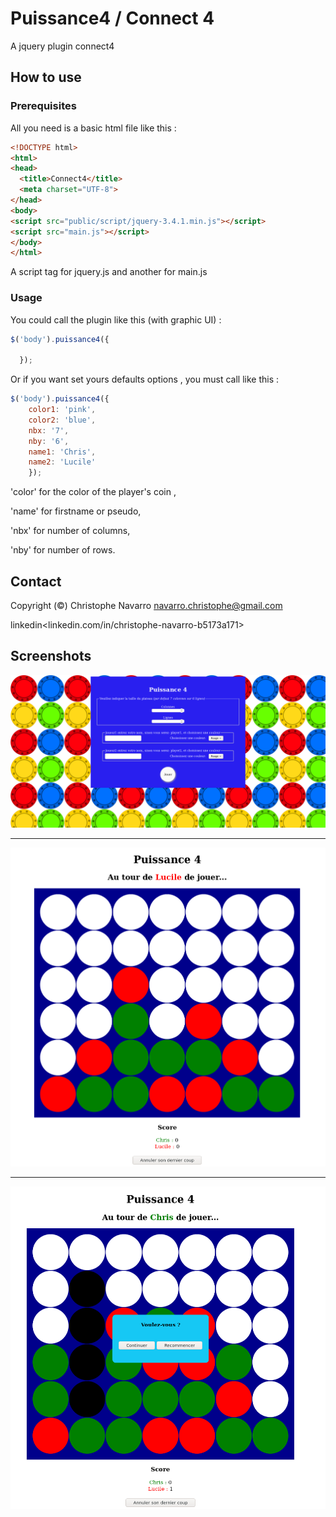 # Puissance4 / Connect 4  
  
A jquery plugin connect4  

## How to use  

### Prerequisites    
All you need is a basic html file like this :  
  
```html
<!DOCTYPE html>
<html>
<head>
  <title>Connect4</title>
  <meta charset="UTF-8">
</head> 
<body>     
<script src="public/script/jquery-3.4.1.min.js"></script>
<script src="main.js"></script>
</body>
</html>
```
  
A script tag for jquery.js and another for main.js  
  
### Usage  
  
You could call the plugin like this (with graphic UI) :  
```javascript
$('body').puissance4({
    
  });  
```
Or if you want set yours defaults options , you must call like this :  
```javascript
$('body').puissance4({
    color1: 'pink',
    color2: 'blue',
    nbx: '7',
    nby: '6',
    name1: 'Chris',
    name2: 'Lucile'
    }); 
```
'color' for the color of  the player's coin ,  

'name' for firstname or pseudo,  

'nbx' for number of columns,  

'nby' for number of rows.

## Contact  

Copyright (©) Christophe Navarro <navarro.christophe@gmail.com>

linkedin<linkedin.com/in/christophe-navarro-b5173a171> 
  
## Screenshots
  
![alt text](https://github.com/Crinav/puissance4/blob/master/Puissance4.png "main page")  
___  

![alt text](https://github.com/Crinav/puissance4/blob/master/Puissance4(1).png)   
___  

![alt text](https://github.com/Crinav/puissance4/blob/master/Puissance4(2).png)  
